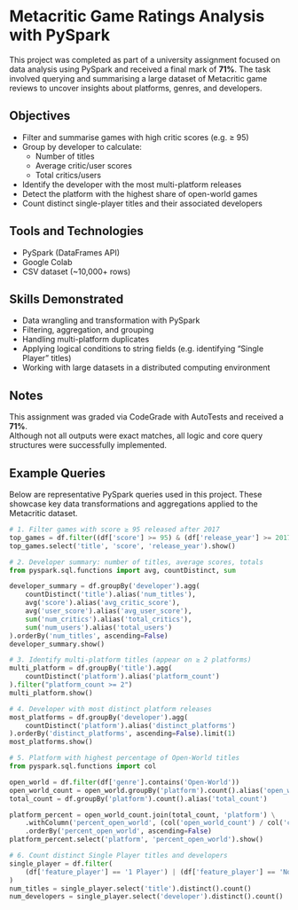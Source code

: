 # Metacritic Game Ratings Analysis with PySpark

This project was completed as part of a university assignment focused on data analysis using PySpark and received a final mark of **71%**. The task involved querying and summarising a large dataset of Metacritic game reviews to uncover insights about platforms, genres, and developers.

## Objectives
- Filter and summarise games with high critic scores (e.g. ≥ 95)
- Group by developer to calculate:
  - Number of titles
  - Average critic/user scores
  - Total critics/users
- Identify the developer with the most multi-platform releases
- Detect the platform with the highest share of open-world games
- Count distinct single-player titles and their associated developers

## Tools and Technologies
- PySpark (DataFrames API)
- Google Colab  
- CSV dataset (~10,000+ rows)

## Skills Demonstrated
- Data wrangling and transformation with PySpark
- Filtering, aggregation, and grouping
- Handling multi-platform duplicates
- Applying logical conditions to string fields (e.g. identifying “Single Player” titles)
- Working with large datasets in a distributed computing environment

## Notes
This assignment was graded via CodeGrade with AutoTests and received a **71%**.  
Although not all outputs were exact matches, all logic and core query structures were successfully implemented.

## Example Queries

Below are representative PySpark queries used in this project. These showcase key data transformations and aggregations applied to the Metacritic dataset.

```python
# 1. Filter games with score ≥ 95 released after 2017
top_games = df.filter((df['score'] >= 95) & (df['release_year'] >= 2017))
top_games.select('title', 'score', 'release_year').show()

# 2. Developer summary: number of titles, average scores, totals
from pyspark.sql.functions import avg, countDistinct, sum

developer_summary = df.groupBy('developer').agg(
    countDistinct('title').alias('num_titles'),
    avg('score').alias('avg_critic_score'),
    avg('user_score').alias('avg_user_score'),
    sum('num_critics').alias('total_critics'),
    sum('num_users').alias('total_users')
).orderBy('num_titles', ascending=False)
developer_summary.show()

# 3. Identify multi-platform titles (appear on ≥ 2 platforms)
multi_platform = df.groupBy('title').agg(
    countDistinct('platform').alias('platform_count')
).filter("platform_count >= 2")
multi_platform.show()

# 4. Developer with most distinct platform releases
most_platforms = df.groupBy('developer').agg(
    countDistinct('platform').alias('distinct_platforms')
).orderBy('distinct_platforms', ascending=False).limit(1)
most_platforms.show()

# 5. Platform with highest percentage of Open-World titles
from pyspark.sql.functions import col

open_world = df.filter(df['genre'].contains('Open-World'))
open_world_count = open_world.groupBy('platform').count().alias('open_world_count')
total_count = df.groupBy('platform').count().alias('total_count')

platform_percent = open_world_count.join(total_count, 'platform') \
    .withColumn('percent_open_world', (col('open_world_count') / col('count')) * 100) \
    .orderBy('percent_open_world', ascending=False)
platform_percent.select('platform', 'percent_open_world').show()

# 6. Count distinct Single Player titles and developers
single_player = df.filter(
    (df['feature_player'] == '1 Player') | (df['feature_player'] == 'No Online Multiplayer')
)
num_titles = single_player.select('title').distinct().count()
num_developers = single_player.select('developer').distinct().count()

